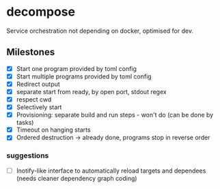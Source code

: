 # decompose
Service orchestration not depending on docker, optimised for dev.


## Milestones

- [x] Start one program provided by toml config
- [x] Start multiple programs provided by toml config
- [x] Redirect output
- [x] separate start from ready, by open port, stdout regex
- [x] respect cwd
- [x] Selectively start
- [x] Provisioning: separate build and run steps - won't do (can be done by tasks)
- [x] Timeout on hanging starts
- [x] Ordered destruction -> already done, programs stop in reverse order

### suggestions

- [ ] Inotify-like interface to automatically reload targets and dependees
      (needs cleaner dependency graph coding)
